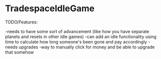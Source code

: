 # TradespaceIdleGame

TODO/Features:

-needs to have some sort of advancement (like how you have separate planets and resets in other idle games)
-can add an idle functionality using time to calculate how long someone's been gone and pay accordingly
-needs upgrades
-way to manually click for money and be able to upgrade that somehow